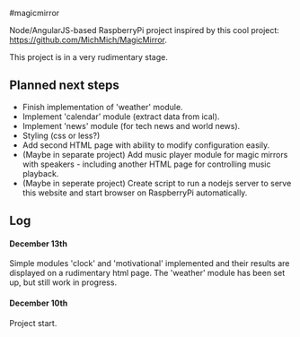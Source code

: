 #magicmirror

Node/AngularJS-based RaspberryPi project inspired by this cool project: https://github.com/MichMich/MagicMirror. 

This project is in a very rudimentary stage. 

## Planned next steps 
* Finish implementation of 'weather' module. 
* Implement 'calendar' module (extract data from ical). 
* Implement 'news' module (for tech news and world news). 
* Styling (css or less?) 
* Add second HTML page with ability to modify configuration easily. 
* (Maybe in separate project) Add music player module for magic mirrors with speakers - including another HTML page for controlling music playback. 
* (Maybe in seperate project) Create script to run a nodejs server to serve this website and start browser on RaspberryPi automatically. 

## Log

#### December 13th 
Simple modules 'clock' and 'motivational' implemented and their results are displayed on a rudimentary html page. 
The 'weather' module has been set up, but still work in progress. 

#### December 10th 
Project start.
